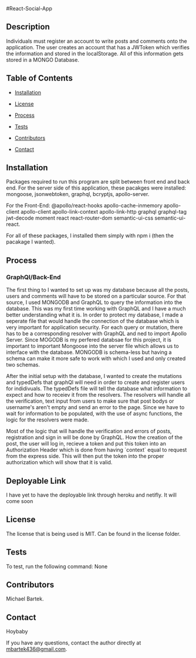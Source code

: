 #React-Social-App

## Description
Individuals must register an account to write posts and comments onto the application. The user creates an account that has a JWToken which verifies the information and stored in the localStorage. All of this information gets stored in a MONGO Database.

## Table of Contents

* [Installation](#installation)

* [License](#license)

* [Process](#process)

* [Tests](#tests)

* [Contributors](#contributors)

* [Contact](#contact)


## Installation
Packages required to run this program are split between front end and back end. For the server side of this application, these pacakges were installed: mongoose, jsonwebtoken, graphql, bcryptjs, apollo-server. 

For the Front-End: @apollo/react-hooks apollo-cache-inmemory apollo-client apollo-client apollo-link-context apollo-link-http graphql graphql-tag jwt-decode moment react react-router-dom semantic-ui-css semantic-ui-react. 

For all of these packages, I installed them simply with npm i (then the pacakage I wanted). 



## Process

<h3> GraphQl/Back-End</h3>

<p>The first thing to I wanted to set up was my database because all the posts, users and comments will have to be stored on a particular source. For that source, I used MONGODB and GraphQL to query the information into the database. This was my first time working with GraphQL and I have a much better understanding what it is. In order to protect my database, I made a seperate file that would handle the connection of the database which is very important for application security. For each query or mutation, there has to be a corresponding resolver with GraphQL and ned to import Apollo Server. Since MOGODB is my perfered databsae for this project, it is important to important Mongoose into the server file which allows us to interface with the database. MONGODB is schema-less but having a schema can make it more safe to work with which I used and only created two schemas.</p>

<p>After the initial setup with the database, I wanted to create the mutations and typedDefs that graphQl will need in order to create and register users for indidivuals. The typedDefs file will tell the database what information to expect and how to receiev it from the resolvers. The resolvers will handle all the verification, text input from users to make sure that post bodys or username's aren't empty and send an error to the page. Since we have to wait for information to be populated, with the use of async functions, the logic for the resolvers were made.</p>

<p>Most of the logic that will handle the verification and errors of posts, registration and sign in will be done by GraphQL. How the creation of the post, the user will log in, recieve a token and put this token into an Authorization Header which is done from having `context` equal to request from the express side. This will then put the token into the proper authorization which will show that it is valid.  </p>


## Deployable Link
<!-- Link to live program: https://hoybaby.github.io/React-Social-App -->

I have yet to have the deployable link through heroku and netifly. It will come soon




## License
The license that is being used is MIT. Can be found in the license folder.




## Tests
To test, run the following command: None




## Contributors
Michael Bartek.


## Contact
Hoybaby

If you have any questions, contact the author directly at mbartek436@gmail.com.
